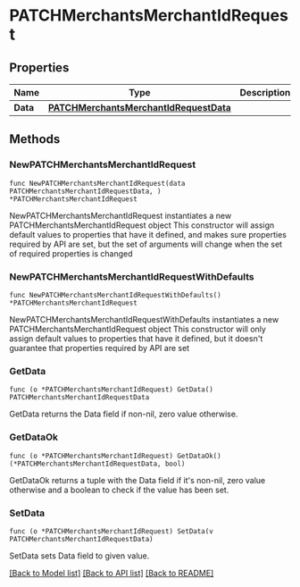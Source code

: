 # PATCHMerchantsMerchantIdRequest

## Properties

Name | Type | Description | Notes
------------ | ------------- | ------------- | -------------
**Data** | [**PATCHMerchantsMerchantIdRequestData**](PATCHMerchantsMerchantIdRequestData.md) |  | 

## Methods

### NewPATCHMerchantsMerchantIdRequest

`func NewPATCHMerchantsMerchantIdRequest(data PATCHMerchantsMerchantIdRequestData, ) *PATCHMerchantsMerchantIdRequest`

NewPATCHMerchantsMerchantIdRequest instantiates a new PATCHMerchantsMerchantIdRequest object
This constructor will assign default values to properties that have it defined,
and makes sure properties required by API are set, but the set of arguments
will change when the set of required properties is changed

### NewPATCHMerchantsMerchantIdRequestWithDefaults

`func NewPATCHMerchantsMerchantIdRequestWithDefaults() *PATCHMerchantsMerchantIdRequest`

NewPATCHMerchantsMerchantIdRequestWithDefaults instantiates a new PATCHMerchantsMerchantIdRequest object
This constructor will only assign default values to properties that have it defined,
but it doesn't guarantee that properties required by API are set

### GetData

`func (o *PATCHMerchantsMerchantIdRequest) GetData() PATCHMerchantsMerchantIdRequestData`

GetData returns the Data field if non-nil, zero value otherwise.

### GetDataOk

`func (o *PATCHMerchantsMerchantIdRequest) GetDataOk() (*PATCHMerchantsMerchantIdRequestData, bool)`

GetDataOk returns a tuple with the Data field if it's non-nil, zero value otherwise
and a boolean to check if the value has been set.

### SetData

`func (o *PATCHMerchantsMerchantIdRequest) SetData(v PATCHMerchantsMerchantIdRequestData)`

SetData sets Data field to given value.



[[Back to Model list]](../README.md#documentation-for-models) [[Back to API list]](../README.md#documentation-for-api-endpoints) [[Back to README]](../README.md)


